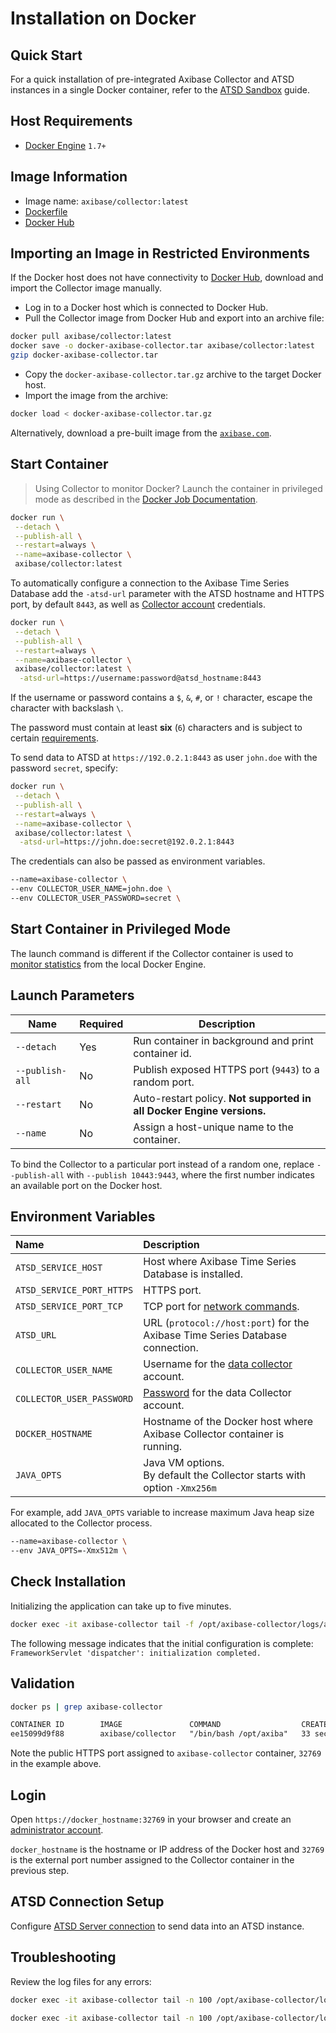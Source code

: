 # Installation on Docker

## Quick Start

For a quick installation of pre-integrated Axibase Collector and ATSD instances in a single Docker container, refer to the [ATSD Sandbox](https://github.com/axibase/dockers/tree/atsd-sandbox#overview) guide.

## Host Requirements

* [Docker Engine](https://docs.docker.com/engine/installation/) `1.7+`

## Image Information

* Image name: `axibase/collector:latest`
* [Dockerfile](https://github.com/axibase/docker-axibase-collector/blob/master/Dockerfile)
* [Docker Hub](https://hub.docker.com/r/axibase/collector/)

## Importing an Image in Restricted Environments

If the Docker host does not have connectivity to [Docker Hub](https://hub.docker.com), download and import the Collector image manually.

* Log in to a Docker host which is connected to Docker Hub.
* Pull the Collector image from Docker Hub and export into an archive file:

```sh
docker pull axibase/collector:latest
docker save -o docker-axibase-collector.tar axibase/collector:latest
gzip docker-axibase-collector.tar
```

* Copy the `docker-axibase-collector.tar.gz` archive to the target Docker host.
* Import the image from the archive:

```sh
docker load < docker-axibase-collector.tar.gz
```

Alternatively, download a pre-built image from the [`axibase.com`](https://axibase.com/public/docker-axibase-collector.tar.gz).

## Start Container

> Using Collector to monitor Docker? Launch the container in privileged mode as described in the [Docker Job Documentation](./jobs/docker.md#local-installation).

```sh
docker run \
 --detach \
 --publish-all \
 --restart=always \
 --name=axibase-collector \
 axibase/collector:latest
```

To automatically configure a connection to the Axibase Time Series Database add the `-atsd-url` parameter with the ATSD hostname and HTTPS port, by default `8443`, as well as [Collector account](https://axibase.com/docs/atsd/administration/collector-account.html) credentials.

```sh
docker run \
 --detach \
 --publish-all \
 --restart=always \
 --name=axibase-collector \
 axibase/collector:latest \
  -atsd-url=https://username:password@atsd_hostname:8443
```

If the username or password contains a `$`, `&`, `#`, or `!` character, escape the character with backslash `\`.

The password must contain at least **six** (`6`) characters and is subject to certain [requirements](https://axibase.com/docs/atsd/administration/user-authentication.html#password-requirements).

To send data to ATSD at `https://192.0.2.1:8443` as user `john.doe` with the password `secret`, specify:

```sh
docker run \
 --detach \
 --publish-all \
 --restart=always \
 --name=axibase-collector \
 axibase/collector:latest \
  -atsd-url=https://john.doe:secret@192.0.2.1:8443
```

The credentials can also be passed as environment variables.

```sh
--name=axibase-collector \
--env COLLECTOR_USER_NAME=john.doe \
--env COLLECTOR_USER_PASSWORD=secret \
```

## Start Container in Privileged Mode

The launch command is different if the Collector container is used to [monitor statistics](./jobs/docker.md#local-installation) from the local Docker Engine.

## Launch Parameters

**Name** | **Required** | **Description**
----- | ----- | -----
`--detach` | Yes | Run container in background and print container id.
`--publish-all` | No | Publish exposed HTTPS port (`9443`) to a random port.
`--restart` | No | Auto-restart policy. **Not supported in all Docker Engine versions.**
`--name` | No | Assign a host-unique name to the container.

To bind the Collector to a particular port instead of a random one, replace `--publish-all` with `--publish 10443:9443`, where the first number indicates an available port on the Docker host.

## Environment Variables

| **Name** | **Description** |
|:---|:---|
|`ATSD_SERVICE_HOST` | Host where Axibase Time Series Database is installed. |
|`ATSD_SERVICE_PORT_HTTPS` | HTTPS port. |
|`ATSD_SERVICE_PORT_TCP` | TCP port for [network commands](https://axibase.com/docs/atsd/api/network/). |
|`ATSD_URL` | URL (`protocol://host:port`) for the Axibase Time Series Database connection.|
|`COLLECTOR_USER_NAME` | Username for the [data collector](https://axibase.com/docs/atsd/administration/collector-rw-account.html) account. |
|`COLLECTOR_USER_PASSWORD` | [Password](https://axibase.com/docs/atsd/administration/user-authentication.html#password-requirements) for the data Collector account.|
|`DOCKER_HOSTNAME` | Hostname of the Docker host where Axibase Collector container is running.|
|`JAVA_OPTS` | Java VM options.<br>By default the Collector starts with option `-Xmx256m` |

For example, add `JAVA_OPTS` variable to increase maximum Java heap size allocated to the Collector process.

```sh
--name=axibase-collector \
--env JAVA_OPTS=-Xmx512m \
```

## Check Installation

Initializing the application can take up to five minutes.

```sh
docker exec -it axibase-collector tail -f /opt/axibase-collector/logs/axibase-collector.log
```

The following message indicates that the initial configuration is complete: `FrameworkServlet 'dispatcher': initialization completed.`

## Validation

```sh
docker ps | grep axibase-collector
```

```txt
CONTAINER ID        IMAGE               COMMAND                  CREATED             STATUS              PORTS                     NAMES
ee15099d9f88        axibase/collector   "/bin/bash /opt/axiba"   33 seconds ago      Up 32 seconds       0.0.0.0:32769->9443/tcp   axibase-collector
```

Note the public HTTPS port assigned to `axibase-collector` container, `32769` in the example above.

## Login

Open `https://docker_hostname:32769` in your browser and create an [administrator account](./configure-administrator-account.md).

`docker_hostname` is the hostname or IP address of the Docker host and `32769` is the external port number assigned to the Collector container in the previous step.

## ATSD Connection Setup

Configure [ATSD Server connection](./atsd-server-connection.md) to send data into an ATSD instance.

## Troubleshooting

Review the log files for any errors:

```sh
docker exec -it axibase-collector tail -n 100 /opt/axibase-collector/logs/axibase-collector.log
```

```sh
docker exec -it axibase-collector tail -n 100 /opt/axibase-collector/logs/err-collector.log
```
